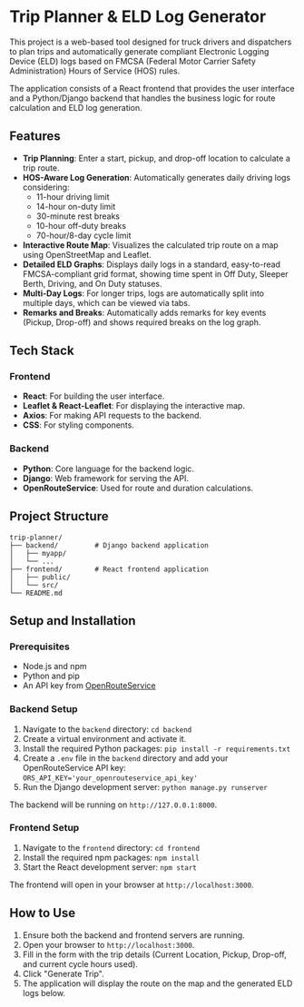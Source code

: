 # Trip Planner & ELD Log Generator

This project is a web-based tool designed for truck drivers and dispatchers to plan trips and automatically generate compliant Electronic Logging Device (ELD) logs based on FMCSA (Federal Motor Carrier Safety Administration) Hours of Service (HOS) rules.

The application consists of a React frontend that provides the user interface and a Python/Django backend that handles the business logic for route calculation and ELD log generation.

## Features

- **Trip Planning**: Enter a start, pickup, and drop-off location to calculate a trip route.
- **HOS-Aware Log Generation**: Automatically generates daily driving logs considering:
  - 11-hour driving limit
  - 14-hour on-duty limit
  - 30-minute rest breaks
  - 10-hour off-duty breaks
  - 70-hour/8-day cycle limit
- **Interactive Route Map**: Visualizes the calculated trip route on a map using OpenStreetMap and Leaflet.
- **Detailed ELD Graphs**: Displays daily logs in a standard, easy-to-read FMCSA-compliant grid format, showing time spent in Off Duty, Sleeper Berth, Driving, and On Duty statuses.
- **Multi-Day Logs**: For longer trips, logs are automatically split into multiple days, which can be viewed via tabs.
- **Remarks and Breaks**: Automatically adds remarks for key events (Pickup, Drop-off) and shows required breaks on the log graph.

## Tech Stack

### Frontend

- **React**: For building the user interface.
- **Leaflet & React-Leaflet**: For displaying the interactive map.
- **Axios**: For making API requests to the backend.
- **CSS**: For styling components.

### Backend

- **Python**: Core language for the backend logic.
- **Django**: Web framework for serving the API.
- **OpenRouteService**: Used for route and duration calculations.

## Project Structure

```
trip-planner/
├── backend/         # Django backend application
│   ├── myapp/
│   └── ...
├── frontend/        # React frontend application
│   ├── public/
│   └── src/
└── README.md
```

## Setup and Installation

### Prerequisites

- Node.js and npm
- Python and pip
- An API key from [OpenRouteService](https://openrouteservice.org/)

### Backend Setup

1.  Navigate to the `backend` directory:
    `cd backend`
2.  Create a virtual environment and activate it.
3.  Install the required Python packages:
    `pip install -r requirements.txt`
4.  Create a `.env` file in the `backend` directory and add your OpenRouteService API key:
    `ORS_API_KEY='your_openrouteservice_api_key'`
5.  Run the Django development server:
    `python manage.py runserver`

The backend will be running on `http://127.0.0.1:8000`.

### Frontend Setup

1.  Navigate to the `frontend` directory:
    `cd frontend`
2.  Install the required npm packages:
    `npm install`
3.  Start the React development server:
    `npm start`

The frontend will open in your browser at `http://localhost:3000`.

## How to Use

1.  Ensure both the backend and frontend servers are running.
2.  Open your browser to `http://localhost:3000`.
3.  Fill in the form with the trip details (Current Location, Pickup, Drop-off, and current cycle hours used).
4.  Click "Generate Trip".
5.  The application will display the route on the map and the generated ELD logs below.